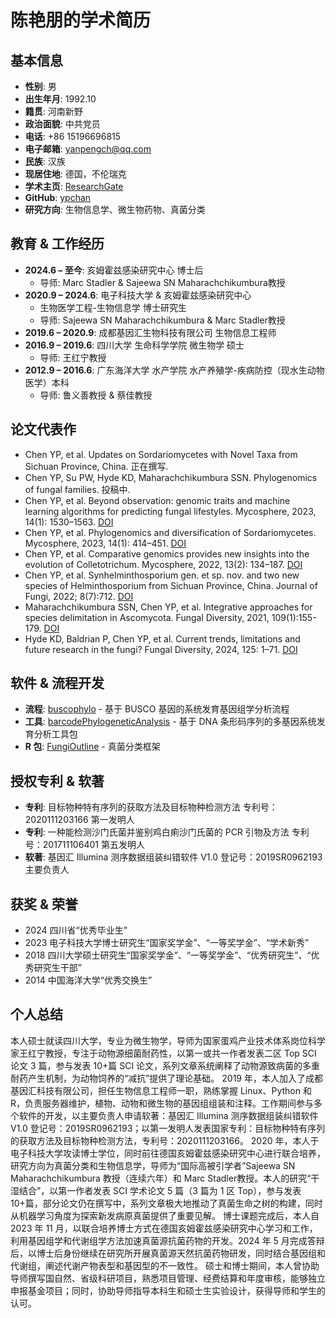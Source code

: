 # 陈艳朋的学术简历

## 基本信息
- **性别**: 男
- **出生年月**: 1992.10
- **籍贯**: 河南新野
- **政治面貌**: 中共党员
- **电话**: +86 15196696815
- **电子邮箱**: yanpengch@qq.com
- **民族**: 汉族
- **现居住地**: 德国，不伦瑞克
- **学术主页**: [ResearchGate](https://www.researchgate.net/profile/Yanpeng-Chen-2)
- **GitHub**: [ypchan](https://github.com/ypchan)
- **研究方向**: 生物信息学、微生物药物、真菌分类

## 教育 & 工作经历
- **2024.6 – 至今**: 亥姆霍兹感染研究中心 博士后
  - 导师: Marc Stadler & Sajeewa SN Maharachchikumbura教授
- **2020.9 – 2024.6**: 电子科技大学 & 亥姆霍兹感染研究中心
  - 生物医学工程-生物信息学 博士研究生
  - 导师: Sajeewa SN Maharachchikumbura & Marc Stadler教授
- **2019.6 – 2020.9**: 成都基因汇生物科技有限公司 生物信息工程师
- **2016.9 – 2019.6**: 四川大学 生命科学学院 微生物学 硕士
  - 导师: 王红宁教授
- **2012.9 – 2016.6**: 广东海洋大学 水产学院 水产养殖学-疾病防控（现水生动物医学）本科
  - 导师: 鲁义善教授 & 蔡佳教授

## 论文代表作
- Chen YP, et al. Updates on Sordariomycetes with Novel Taxa from Sichuan Province, China. 正在撰写.
- Chen YP, Su PW, Hyde KD, Maharachchikumbura SSN. Phylogenomics of fungal families. 投稿中.
- Chen YP, et al. Beyond observation: genomic traits and machine learning algorithms for predicting fungal lifestyles. Mycosphere, 2023, 14(1): 1530–1563. [DOI](https://doi.org/10.5943/mycosphere/14/1/17)
- Chen YP, et al. Phylogenomics and diversification of Sordariomycetes. Mycosphere, 2023, 14(1): 414–451. [DOI](https://doi.org/10.5943/mycosphere/14/1/5)
- Chen YP, et al. Comparative genomics provides new insights into the evolution of Colletotrichum. Mycosphere, 2022, 13(2): 134–187. [DOI](https://doi.org/10.5943/mycosphere/si/1f/5)
- Chen YP, et al. Synhelminthosporium gen. et sp. nov. and two new species of Helminthosporium from Sichuan Province, China. Journal of Fungi, 2022; 8(7):712. [DOI](https://doi.org/10.3390/jof8070712)
- Maharachchikumbura SSN, Chen YP, et al. Integrative approaches for species delimitation in Ascomycota. Fungal Diversity, 2021, 109(1):155-179. [DOI](https://doi.org/10.1007/s13225-021-00486-6)
- Hyde KD, Baldrian P, Chen YP, et al. Current trends, limitations and future research in the fungi? Fungal Diversity, 2024, 125: 1–71. [DOI](https://doi.org/10.1007/s13225-023-00532-5)

## 软件 & 流程开发
- **流程**: [buscophylo](https://github.com/ypchan/buscophylo) - 基于 BUSCO 基因的系统发育基因组学分析流程
- **工具**: [barcodePhylogeneticAnalysis](https://github.com/ypchan/barcodePhylogeneticAnalysis) - 基于 DNA 条形码序列的多基因系统发育分析工具包
- **R 包**: [FungiOutline](https://github.com/ypchan/FungiOutline) - 真菌分类框架

## 授权专利 & 软著
- **专利**: 目标物种特有序列的获取方法及目标物种检测方法 专利号：2020111203166 第一发明人
- **专利**: 一种能检测沙门氏菌并鉴别鸡白痢沙门氏菌的 PCR 引物及方法 专利号：201711106401 第五发明人
- **软著**: 基因汇 Illumina 测序数据组装纠错软件 V1.0 登记号：2019SR0962193 主要负责人

## 获奖 & 荣誉
- 2024 四川省“优秀毕业生”
- 2023 电子科技大学博士研究生“国家奖学金”、“一等奖学金”、“学术新秀”
- 2018 四川大学硕士研究生“国家奖学金”、“一等奖学金”、“优秀研究生”、“优秀研究生干部”
- 2014 中国海洋大学“优秀交换生”

## 个人总结
本人硕士就读四川大学，专业为微生物学，导师为国家蛋鸡产业技术体系岗位科学家王红宁教授，专注于动物源细菌耐药性，以第一或共一作者发表二区 Top SCI 论文 3 篇，参与发表 10+篇 SCI 论文，系列文章系统阐释了动物源致病菌的多重耐药产生机制，为动物饲养的“减抗”提供了理论基础。
2019 年，本人加入了成都基因汇科技有限公司，担任生物信息工程师一职，熟练掌握 Linux、Python 和 R，负责服务器维护，植物、动物和微生物的基因组组装和注释。工作期间参与多个软件的开发，以主要负责人申请软著：基因汇 Illumina 测序数据组装纠错软件 V1.0 登记号：2019SR0962193；以第一发明人发表国家专利：目标物种特有序列的获取方法及目标物种检测方法，专利号：2020111203166。
2020 年，本人于电子科技大学攻读博士学位，同时前往德国亥姆霍兹感染研究中心进行联合培养，研究方向为真菌分类和生物信息学，导师为“国际高被引学者”Sajeewa SN Maharachchikumbura 教授（连续六年）和 Marc Stadler教授。本人的研究“干湿结合”，以第一作者发表 SCI 学术论文 5 篇（3 篇为 1 区 Top），参与发表 10+篇，部分论文仍在撰写中，系列文章极大地推动了真菌生命之树的构建，同时从机器学习角度为探索新发病原真菌提供了重要见解。
博士课题完成后，本人自 2023 年 11 月，以联合培养博士方式在德国亥姆霍兹感染研究中心学习和工作，利用基因组学和代谢组学方法加速真菌源抗菌药物的开发。2024 年 5 月完成答辩后，以博士后身份继续在研究所开展真菌源天然抗菌药物研发，同时结合基因组和代谢组，阐述代谢产物表型和基因型的不一致性。
硕士和博士期间，本人曾协助导师撰写国自然、省级科研项目，熟悉项目管理、经费结算和年度审核，能够独立申报基金项目；同时，协助导师指导本科生和硕士生实验设计，获得导师和学生的认可。
